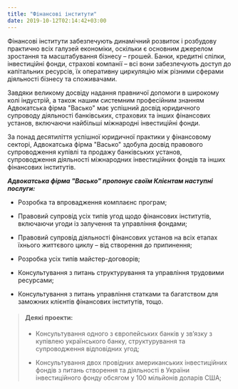 ```yaml
---
title: "Фінансові інститути"
date: 2019-10-12T02:14:42+03:00
---
```


Фінансові інститути забезпечують динамічний розвиток і розбудову практично всіх галузей економіки, оскільки є основним джерелом зростання та масштабування бізнесу – грошей. Банки, кредитні спілки, інвестиційні фонди, страхові компанії – всі вони забезпечують доступ до капітальних ресурсів, їх оперативну циркуляцію між різними сферами діяльності бізнесу та споживачами.

Завдяки великому досвіду надання правничої допомоги в широкому колі індустрій, а також нашим системним професійним знанням Адвокатська фірма "Васько" має успішний досвід юридичного супроводу діяльності банківських, страхових та інших фінансових установ, включаючи найбільші міжнародні інвестиційні фонди.

За понад десятиліття успішної юридичної практики у фінансовому секторі, Адвокатська фірма "Васько" здобула досвід правового супроводження купівлі та продажу банківських установ, супроводження діяльності міжнародних інвестиційних фондів та інших фінансових інститутів.

***Адвокатська фірма "Васько" пропонує своїм Клієнтам наступні послуги:***

- Розробка та впровадження комплаєнс програм;

- Правовий супровід усіх типів угод щодо фінансових інститутів, включаючи угоди із залучення та управління фондами;

- Правовий супровід діяльності фінансових установ на всіх етапах їхнього життєвого циклу – від створення до припинення;

- Розробка усіх типів майстер-договорів;

- Консультування з питань структурування та управління трудовими ресурсами;

- Консультування з питань управління статками та багатством для заможних клієнтів фінансових інститутів, тощо.

> #### Деякі проекти:
>
> - Консультування одного з європейських банків у зв’язку з купівлею українського банку, структурування та супроводження відповідних угод;
>
> - Консультування двох провідних американських інвестиційних фондів з питань створення та діяльності в України інвестиційного фонду обсягом у 100 мільйонів доларів США;

